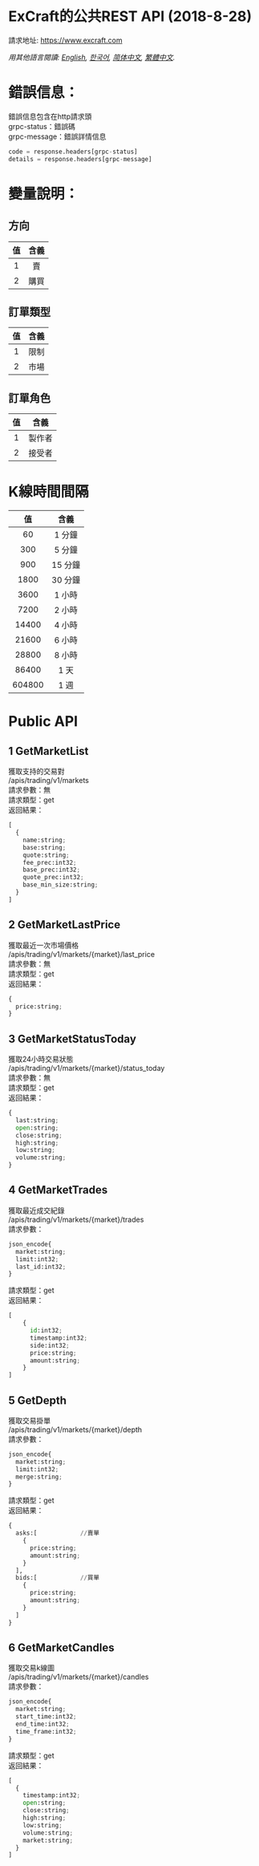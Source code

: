 # ExCraft的公共REST API (2018-8-28)
請求地址: https://www.excraft.com

*用其他語言閱讀: [English](README.md), [한국어](README.ko.md), [简体中文](README.zh-cn.md), [繁體中文](README.zh-hk.md).*

# 錯誤信息：
錯誤信息包含在http請求頭<br>
grpc-status：錯誤碼<br>
grpc-message：錯誤詳情信息<br>
```python
code = response.headers[grpc-status]
details = response.headers[grpc-message]
```

# 變量說明：
## 方向
| 值	| 含義 |
| :-----: | :-------: |
| 1	| 賣 |
| 2	| 購買 |

## 訂單類型
| 值	| 含義 |
| :-----: | :-------: |
| 1	| 限制 |
| 2	| 市場 |

## 訂單角色
| 值	| 含義 |
| :-----: | :-------: |
| 1	| 製作者 |
| 2	| 接受者 |

# K線時間間隔
| 值 | 含義 |
| :-----: | :-------: |
| 60 | 1 分鐘 |
| 300 | 5 分鐘 |
| 900 | 15 分鐘 |
| 1800 | 30 分鐘 |
| 3600 | 1 小時 |
| 7200 | 2 小時 |
| 14400 | 4 小時 |
| 21600 | 6 小時 |
| 28800 | 8 小時 |
| 86400 | 1 天 |
| 604800| 1 週 |

# Public API
## 1 GetMarketList
獲取支持的交易對<br>
/apis/trading/v1/markets<br>
請求參數：無<br>
請求類型：get<br>
返回結果：<br>
```python
[
  {
    name:string;
    base:string;
    quote:string;
    fee_prec:int32;
    base_prec:int32;
    quote_prec:int32;
    base_min_size:string;
  }
]
```

## 2 GetMarketLastPrice
獲取最近一次市場價格<br>
/apis/trading/v1/markets/{market}/last_price<br>
請求參數：無<br>
請求類型：get<br>
返回結果：<br>
```python
{
  price:string;
}
```

## 3 GetMarketStatusToday
獲取24小時交易狀態<br>
/apis/trading/v1/markets/{market}/status_today<br>
請求參數：無<br>
請求類型：get<br>
返回結果：<br>
```python
{
  last:string;
  open:string;
  close:string;
  high:string;
  low:string;
  volume:string;
}
```

## 4 GetMarketTrades
獲取最近成交紀錄<br>
/apis/trading/v1/markets/{market}/trades<br>
請求參數：<br>
```python
json_encode{
  market:string;
  limit:int32;
  last_id:int32;
}
```
請求類型：get<br>
返回結果：<br>
```python
[
    {
      id:int32;
      timestamp:int32;
      side:int32;
      price:string;
      amount:string;
    }
]
```

## 5 GetDepth
獲取交易掛單<br>
/apis/trading/v1/markets/{market}/depth<br>
請求參數：<br>
```python
json_encode{
  market:string;
  limit:int32;
  merge:string;
}
```
請求類型：get<br>
返回結果：<br>
```python
{
  asks:[            //賣單
    {
      price:string;
      amount:string;
    }
  ],
  bids:[            //買單
    {
      price:string;
      amount:string;
    }
  ]
}
```


## 6 GetMarketCandles
獲取交易k線圖<br>
/apis/trading/v1/markets/{market}/candles<br>
請求參數：<br>
```python
json_encode{
  market:string;
  start_time:int32;
  end_time:int32;
  time_frame:int32;
}
```
請求類型：get<br>
返回結果：<br>
```python
[
  {
    timestamp:int32;
    open:string;
    close:string;
    high:string;
    low:string;
    volume:string;
    market:string;
  }
]
```
